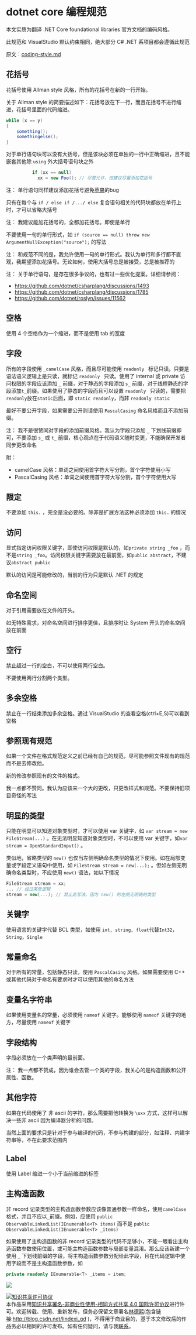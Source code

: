 
# dotnet core 编程规范

本文实质为翻译 .NET Core foundational libraries 官方文档的编码风格。

<!--more-->


<!-- CreateTime:2018/8/10 19:16:52 -->

此规范和 VisualStudio 默认约束相同，绝大部分 C# .NET 系项目都会遵循此规范

<!-- 在 [.NET Core foundational libraries](https://github.com/dotnet/runtime )项目使用的编程规范默认就是 VisualStudio 默认样式。 -->
原文：[coding-style.md](https://github.com/dotnet/runtime/blob/main/docs/coding-guidelines/coding-style.md )

## 花括号

花括号使用 Allman style 风格，所有的花括号在新的一行开始。

关于 Allman style 的简要描述如下：花括号放在下一行，而且花括号不进行缩进，花括号里面的代码缩进。

```csharp
while (x == y)
{
    something();
    somethingelse();
}
```

对于单行语句块可以没有大括号，但是该块必须在单独的一行中正确缩进，且不能嵌套其他除 `using` 外大括号语句块之外

```csharp
          if (xx == null)
            xx = new Foo(); // 尽管允许，但建议尽量添加花括号
```

注： 单行语句同样建议添加花括号避免[苹果](https://www.imperialviolet.org/2014/02/22/applebug.html )的bug

<!-- 如果不添加花括号，一定不要在嵌套时使用。 -->

只有在每个与 `if / else if /.../ else` 复合语句相关的代码块都放在单行上时，才可以省略大括号

注： 我建议能加花括号的，全都加花括号。即使是单行

不要使用一句的单行形式，如 `if (source == null) throw new ArgumentNullException("source");` 的写法

注： 和规范不同的是，我允许使用一句的单行形式。我认为单行和多行都不直观，我期望添加花括号。无论如何，使用大括号总是被接受，总是被推荐的

注： 关于单行语句，是存在很多争议的，也有过一些优化提案。详细请参阅：

- <https://github.com/dotnet/csharplang/discussions/1493>
- <https://github.com/dotnet/csharplang/discussions/1785>
- <https://github.com/dotnet/roslyn/issues/11562>

## 空格

使用 4 个空格作为一个缩进，而不是使用 tab 的宽度

## 字段

所有的字段使用 `_camelCase` 风格，而且尽可能使用 `readonly ` 标记只读。只要是语法语义逻辑上是只读，就标记 `readonly ` 只读。使用了 internal 或 private 访问权限的字段应该添加 `_` 前缀，对于静态的字段添加 `s_` 前缀，对于线程静态的字段添加`t_`前缀。如果使用了静态的字段而且可以设置 `readonly ` 只读的，需要把`readonly`放在`static`后面，即 `static readonly`，而非 `readonly static`

最好不要公开字段，如果需要公开则请使用 `PascalCasing` 命名风格而且不添加前缀。

注： 我不是很赞同对字段的添加前缀风格。我认为字段只添加 `_` 下划线前缀即可，不要添加 `s_` 或 `t_` 前缀，核心观点在于代码语义随时变更，不能确保开发者同步更改命名

附：

- camelCase 风格：单词之间使用首字符大写分割，首个字符使用小写
- PascalCasing 风格：单词之间使用首字符大写分割，首个字符使用大写

## 限定

不要添加 `this.` ，完全是没必要的。除非是扩展方法这种必须添加 `this.` 的情况

## 访问

显式指定访问权限关键字，即使访问权限是默认的，如`private string _foo` ，而不是`string _foo`。访问权限关键字需要放在最前面，如`public abstract`，不建议`abstract public`

默认的访问是可能修改的，当前的行为只是默认 .NET 的规定

## 命名空间

对于引用需要放在文件的开头。

如无特殊需求，对命名空间进行排序更佳，且排序时让 System 开头的命名空间放在前面

## 空行

禁止超过一行的空白，不可以使用两行空白。

不要使用两行分割两个类型。

## 多余空格

禁止在一行结束添加多余空格。通过 VisualStudio 的查看空格(ctrl+E,S)可以看到空格

## 参照现有规范

如果一个文件在格式规范定义之前已经有自己的规范，尽可能参照文件现有的规范而不是去修改他。

新的修改参照现有的文件的格式。

我一点都不赞同。我认为应该来一个大的更改，只更改样式和规范。不要保持旧项目奇怪的写法

## 明显的类型

只能在明显可以知道对象类型时，才可以使用 var 关键字，如 `var stream = new FileStream(...)`  。在无法明显知道对象类型时，不可以使用 var 关键字，如`var stream = OpenStandardInput()` 。

类似地，省略类型的 `new()` 也仅当左侧明确命名类型的情况下使用。如在局部变量或字段定义语句中使用，如 `FileStream stream = new(...);` 。但如左侧无明确命名类型时，不应使用 `new()` 语法，如以下情况

```csharp
FileStream stream = xx;
... // 经过某些逻辑
stream = new(...); // 禁止此写法。因为 new() 的左侧无明确的类型
```

## 关键字

使用语言的关键字代替 BCL 类型，如使用 `int, string, float`代替`Int32`，`String`，`Single`

## 常量命名

对于所有的常量，包括静态只读，使用 `PascalCasing` 风格。如果需要使用 C++ 或其他代码对于命名有要求时才可以使用其他的命名方法

## 变量名字符串

如果使用变量名的常量，必须使用 `nameof` 关键字。能够使用 `nameof` 关键字的地方，尽量使用 `nameof` 关键字

## 字段结构

字段必须放在一个类声明的最前面。

注： 我一点都不赞成，因为谁会去管一个类的字段，我关心的是构造函数和公开属性、函数。

## 其他字符

如果在代码使用了 非 ascii 的字符，那么需要把他转换为 `\uxx` 方式，这样可以解决一些非 ascii 因为编译器分析的问题。

当然上面的要求只是针对于参与编译的代码，不参与构建的部分，如注释、内建字符串等，不在此要求范围内

## Label

使用 Label 缩进一个小于当前缩进的标签

## 主构造函数

非 record 记录类型的主构造函数参数应该像普通参数一样命名，使用`camelCase`格式，并且不应以`_`前缀。例如，应使用 `public ObservableLinkedList(IEnumerable<T> items)` 而不是 `public ObservableLinkedList(IEnumerable<T> _items)`

如果使用了主构造函数的非 record 记录类型的代码不足够小，不能一眼看出主构造函数参数使用位置，或可能主构造函数参数与局部变量混淆。那么应该新建一个使用 `_` 下划线前缀的字段，将主构造函数参数分配给此字段，且在代码逻辑中使用字段而不是主构造函数参数，如

```csharp
private readonly IEnumerable<T> _items = item;
```

![](http://cdn.lindexi.site/lindexi%2F2018571237288065.jpg)




<a rel="license" href="http://creativecommons.org/licenses/by-nc-sa/4.0/"><img alt="知识共享许可协议" style="border-width:0" src="https://licensebuttons.net/l/by-nc-sa/4.0/88x31.png" /></a><br />本作品采用<a rel="license" href="http://creativecommons.org/licenses/by-nc-sa/4.0/">知识共享署名-非商业性使用-相同方式共享 4.0 国际许可协议</a>进行许可。欢迎转载、使用、重新发布，但务必保留文章署名[林德熙](http://blog.csdn.net/lindexi_gd)(包含链接:http://blog.csdn.net/lindexi_gd )，不得用于商业目的，基于本文修改后的作品务必以相同的许可发布。如有任何疑问，请与我[联系](mailto:lindexi_gd@163.com)。